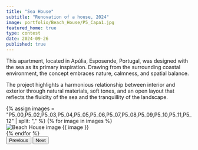 ```yaml
---
title: "Sea House"
subtitle: "Renovation of a house, 2024"
image: portfolio/Beach_House/P5_Capa1.jpg
featured_home: true
type: contest
date: 2024-09-26
published: true
---
```


<!-- Project Text -->
<div class="my-5">
  <p>
    This apartment, located in <span class="fw-bold">Apúlia, Esposende, Portugal</span>, was designed with the sea as its primary inspiration. Drawing from the surrounding coastal environment, the concept embraces nature, calmness, and spatial balance.
  </p>
  <p>
    The project highlights a harmonious relationship between interior and exterior through natural materials, soft tones, and an open layout that reflects the fluidity of the sea and the tranquillity of the landscape.
  </p>
</div>


<!-- Portfolio Carousel -->
<div id="portfolioCarousel" class="carousel slide my-5" data-bs-ride="carousel">
  <div class="carousel-inner">
    {% assign images = "P5_00,P5_02,P5_03,P5_04,P5_05,P5_06,P5_07,P5_08,P5_09,P5_10,P5_11,P5_12" | split: "," %}
    {% for image in images %}
    <div class="carousel-item {% if forloop.first %}active{% endif %}">
      <img src="{{ '/assets/images/portfolio/Beach_House/' | append: image | append: '.jpg' | relative_url }}"
           class="d-block w-100 img-fluid"
           alt="Beach House image {{ image }}"
           loading="lazy">
    </div>
    {% endfor %}
  </div>

  <!-- Carousel controls -->
  <button class="carousel-control-prev" type="button" data-bs-target="#portfolioCarousel" data-bs-slide="prev">
    <span class="carousel-control-prev-icon custom-arrow" aria-hidden="true"></span>
    <span class="visually-hidden">Previous</span>
  </button>
  <button class="carousel-control-next" type="button" data-bs-target="#portfolioCarousel" data-bs-slide="next">
    <span class="carousel-control-next-icon custom-arrow" aria-hidden="true"></span>
    <span class="visually-hidden">Next</span>
  </button>
</div>


